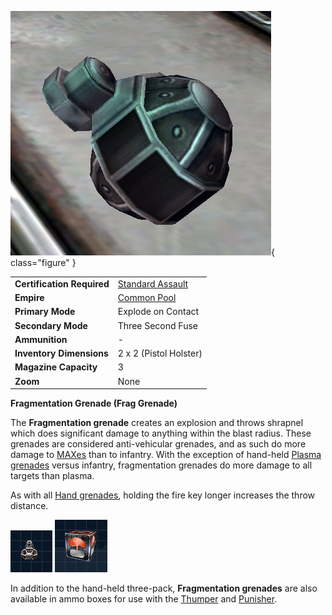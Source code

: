 ![](../images/Frag_Hand_grenade.jpg){ class="figure" }

|                            |                                                           |
| -------------------------- | --------------------------------------------------------- |
| **Certification Required** | [Standard Assault](../certifications/Standard_Assault.md) |
| **Empire**                 | [Common Pool](../terminology/Common_Pool.md)              |
| **Primary Mode**           | Explode on Contact                                        |
| **Secondary Mode**         | Three Second Fuse                                         |
| **Ammunition**             | \-                                                        |
| **Inventory Dimensions**   | 2 x 2 (Pistol Holster)                                    |
| **Magazine Capacity**      | 3                                                         |
| **Zoom**                   | None                                                      |

**Fragmentation Grenade (Frag Grenade)**

The **Fragmentation grenade** creates an explosion and throws shrapnel which
does significant damage to anything within the blast radius. These grenades are
considered anti-vehicular grenades, and as such do more damage to
[MAXes](../armor/Mechanized_Assault_Exo-Suit.md) than to infantry. With the
exception of hand-held [Plasma grenades](Plasma_grenade.md) versus infantry,
fragmentation grenades do more damage to all targets than plasma.

As with all [Hand grenades](Hand_grenade.md), holding the fire key longer
increases the throw distance.

![image:Frag-Hand-grenade-Icon.jpg](../images/Frag-Hand-grenade-Icon.jpg)
![image:Frag-Icon.jpg](../images/Frag-Icon.jpg)

 In addition to the hand-held
three-pack, **Fragmentation grenades** are also available in ammo boxes for use
with the [Thumper](Thumper.md) and [Punisher](Punisher.md).


